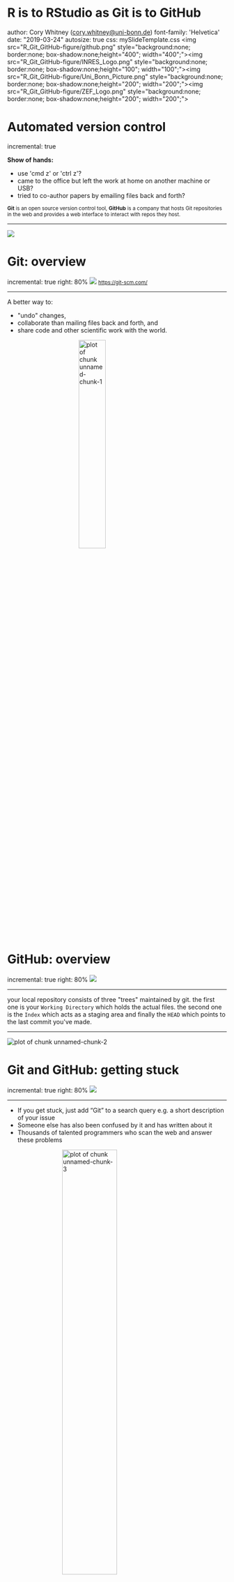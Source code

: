 <style>
.section .reveal .state-background {
    background: white;}
.section .reveal h1,
.section .reveal p {
    color: black;
    position: relative;
    top: 1%;}
    </style>
    
<style>

.footer {
    color: black; background: white;
    position: fixed; top: 100%;
    text-align:left; width:100%;
}

</style>

R is to RStudio as Git is to GitHub 
========================================================
author: Cory Whitney   (cory.whitney@uni-bonn.de)
font-family: 'Helvetica'
date: "2019-03-24"
autosize: true
css: mySlideTemplate.css
<img src="R_Git_GitHub-figure/github.png" style="background:none; border:none; box-shadow:none;height="400"; width="400";"><img src="R_Git_GitHub-figure/INRES_Logo.png" style="background:none; border:none; box-shadow:none;height="100"; width="100";"><img src="R_Git_GitHub-figure/Uni_Bonn_Picture.png" style="background:none; border:none; box-shadow:none;height="200"; width="200";"><img src="R_Git_GitHub-figure/ZEF_Logo.png" style="background:none; border:none; box-shadow:none;height="200"; width="200";">



Automated version control
========================================================
incremental: true

**Show of hands:**
- use 'cmd z' or 'ctrl z'?
- came to the office but left the work at home on another machine or USB?
- tried to co-author papers by emailing files back and forth?

<small>**Git** is an open source version control tool, **GitHub** is a company that hosts Git repositories in the web and provides a web interface to interact with repos they host.</small>

***

![](R_Git_GitHub-figure/final_doc_comic.png)

<div class="footer" style="margin-top;font-size:60%;"> 
https://swcarpentry.github.io/git-novice/guide </div>

Git: overview
========================================================
incremental: true
right: 80%
![](R_Git_GitHub-figure/git_logo.png)
<small>https://git-scm.com/</small>

***

A better way to:
- "undo" changes,
- collaborate than mailing files back and forth, and
- share code and other scientific work with the world.

<img src="R_Git_GitHub-figure/git_logo_orange.png" title="plot of chunk unnamed-chunk-1" alt="plot of chunk unnamed-chunk-1" width="35%" style="display: block; margin: auto;" />

<div class="footer" style="margin-top;font-size:60%;"> 
<https://swcarpentry.github.io/git-novice/guide> </div>

GitHub: overview
========================================================
incremental: true
right: 80%
![](R_Git_GitHub-figure/octocat.png)

***

your local repository consists of three "trees" maintained by git. the first one is your `Working Directory` which holds the actual files. the second one is the `Index` which acts as a staging area and finally the `HEAD` which points to the last commit you've made.

***

<img src="R_Git_GitHub-figure/git_areas.jpg" title="plot of chunk unnamed-chunk-2" alt="plot of chunk unnamed-chunk-2" style="display: block; margin: auto;" />

<div class="footer" style="margin-top;font-size:60%;"> http://rogerdudler.github.io/git-guide/ </div>

Git and GitHub: getting stuck
========================================================
incremental: true
right: 80%
![](R_Git_GitHub-figure/octocat.png)
***

- If you get stuck, just add “Git” to a search query e.g. a short description of your issue
- Someone else has also been confused by it and has written about it
- Thousands of talented programmers who scan the web and answer these problems
<img src="R_Git_GitHub-figure/stack-overflow.png" title="plot of chunk unnamed-chunk-3" alt="plot of chunk unnamed-chunk-3" width="50%" style="display: block; margin: auto;" />

<div class="footer" style="margin-top;font-size:60%;"> 
https://stackoverflow.com/ </div>

Git and GitHub: basics
========================================================
incremental: true
right: 80%
![](R_Git_GitHub-figure/octocat.png)
***

Install Git & join Github (if you have not already):

- install Git
<small>https://git-scm.com/downloads</small>

- join Github
<small>https://github.com/</small>


Some useful tips on getting these running from our friends 

- University of Zurich
<small>http://www.geo.uzh.ch/microsite/reproducible_research/post/rr-rstudio-git/</small>

- Nathan Stephens, a very helpful R blogger 
<small>https://support.rstudio.com/hc/en-us/articles/200532077-Version-Control-with-Git-and-SVN</small>

GitHub: intro hello-world
========================================================
incremental: true
right: 80%
![](R_Git_GitHub-figure/octocat.png)
***
**GitHub** 
- a commercial website that lets you store repository publicly for free (get an education account with an uni email address)
- a friendly interface, no need to remember command line. 
- useful features including issues, wikis etc.

<img src="R_Git_GitHub-figure/Github-Icon-4.png" title="plot of chunk unnamed-chunk-4" alt="plot of chunk unnamed-chunk-4" style="display: block; margin: auto;" />

GitHub: intro hello-world
========================================================
incremental: true

![plot of chunk unnamed-chunk-5](R_Git_GitHub-figure/Hello_world.jpg)

<small>https://guides.github.com/activities/hello-world/</small>

Git: Command line
========================================================
incremental: true
right: 80%
![](R_Git_GitHub-figure/git_logo.png)
<small>https://git-scm.com/</small>


***


<img src="R_Git_GitHub-figure/git_logo_orange.png" title="plot of chunk unnamed-chunk-6" alt="plot of chunk unnamed-chunk-6" width="35%" style="display: block; margin: auto;" />


- `git reset --soft HEAD~1` or `commit SHA` 
we undo our last commit, but the changes contained in that commit are not lost

- `git reset --hard HEAD~1` or `commit SHA`
we discard all changes we've made in the working directory 

- `git stash`  
move the waiting changes out of the kew

<div class="footer" style="margin-top;font-size:60%;"> 
<https://jennybc.github.io/2014-05-12-ubc/ubc-r/session03_git.html> </div>

